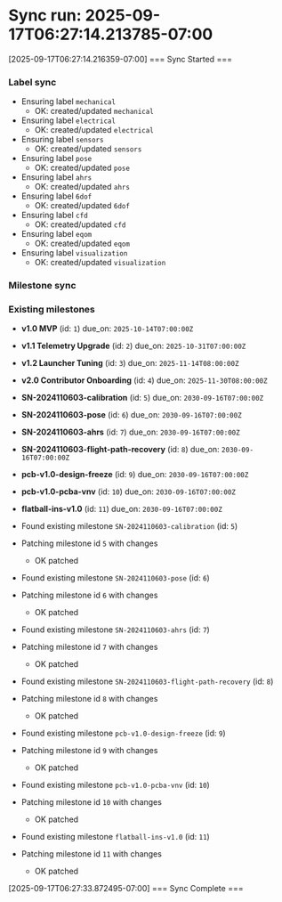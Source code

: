 # Sync run: 2025-09-17T06:27:14.213785-07:00

[2025-09-17T06:27:14.216359-07:00] === Sync Started ===

### Label sync

- Ensuring label `mechanical`
  - OK: created/updated `mechanical`
- Ensuring label `electrical`
  - OK: created/updated `electrical`
- Ensuring label `sensors`
  - OK: created/updated `sensors`
- Ensuring label `pose`
  - OK: created/updated `pose`
- Ensuring label `ahrs`
  - OK: created/updated `ahrs`
- Ensuring label `6dof`
  - OK: created/updated `6dof`
- Ensuring label `cfd`
  - OK: created/updated `cfd`
- Ensuring label `eqom`
  - OK: created/updated `eqom`
- Ensuring label `visualization`
  - OK: created/updated `visualization`

### Milestone sync

### Existing milestones

- **v1.0 MVP** (id: `1`) due_on: `2025-10-14T07:00:00Z`
- **v1.1 Telemetry Upgrade** (id: `2`) due_on: `2025-10-31T07:00:00Z`
- **v1.2 Launcher Tuning** (id: `3`) due_on: `2025-11-14T08:00:00Z`
- **v2.0 Contributor Onboarding** (id: `4`) due_on: `2025-11-30T08:00:00Z`
- **SN-2024110603-calibration** (id: `5`) due_on: `2030-09-16T07:00:00Z`
- **SN-2024110603-pose** (id: `6`) due_on: `2030-09-16T07:00:00Z`
- **SN-2024110603-ahrs** (id: `7`) due_on: `2030-09-16T07:00:00Z`
- **SN-2024110603-flight-path-recovery** (id: `8`) due_on: `2030-09-16T07:00:00Z`
- **pcb-v1.0-design-freeze** (id: `9`) due_on: `2030-09-16T07:00:00Z`
- **pcb-v1.0-pcba-vnv** (id: `10`) due_on: `2030-09-16T07:00:00Z`
- **flatball-ins-v1.0** (id: `11`) due_on: `2030-09-16T07:00:00Z`

- Found existing milestone `SN-2024110603-calibration` (id: `5`)
- Patching milestone id `5` with changes
  - OK patched
- Found existing milestone `SN-2024110603-pose` (id: `6`)
- Patching milestone id `6` with changes
  - OK patched
- Found existing milestone `SN-2024110603-ahrs` (id: `7`)
- Patching milestone id `7` with changes
  - OK patched
- Found existing milestone `SN-2024110603-flight-path-recovery` (id: `8`)
- Patching milestone id `8` with changes
  - OK patched
- Found existing milestone `pcb-v1.0-design-freeze` (id: `9`)
- Patching milestone id `9` with changes
  - OK patched
- Found existing milestone `pcb-v1.0-pcba-vnv` (id: `10`)
- Patching milestone id `10` with changes
  - OK patched
- Found existing milestone `flatball-ins-v1.0` (id: `11`)
- Patching milestone id `11` with changes
  - OK patched

[2025-09-17T06:27:33.872495-07:00] === Sync Complete ===

